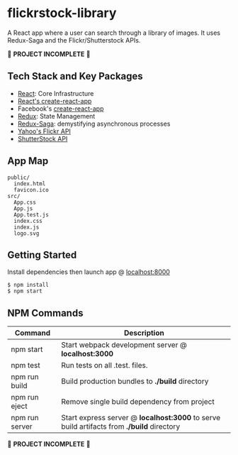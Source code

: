 # flickrstock-library

A React app where a user can search through a library of images. It uses Redux-Saga and the Flickr/Shutterstock APIs.

:large_orange_diamond: **PROJECT INCOMPLETE** :large_orange_diamond:

Tech Stack and Key Packages
---------------------------

* [React](https://reactjs.org/): Core Infrastructure
* [React's create-react-app](https://reactjs.org/blog/2016/07/22/create-apps-with-no-configuration.html)
* Facebook's [create-react-app](https://reactjs.org/blog/2016/07/22/create-apps-with-no-configuration.html)
* [Redux](https://redux.js.org/): State Management
* [Redux-Saga](https://github.com/redux-saga/redux-saga): demystifying asynchronous processes
* [Yahoo's Flickr API](https://www.flick.com/services/api/)
* [ShutterStock API](https://developers.shutterstock.com/)

## App Map

```
public/
  index.html
  favicon.ico
src/
  App.css
  App.js
  App.test.js
  index.css
  index.js
  logo.svg
```

Getting Started
---------------

Install dependencies then launch app @ [localhost:8000](http://localhost:8000)
```
$ npm install
$ npm start
```

NPM Commands
------------

|Command|Description|
|---|---|
|npm start|Start webpack development server @ **localhost:3000**|
|npm test|Run tests on all .test. files.|
|npm run build|Build production bundles to **./build** directory|
|npm run eject|Remove single build dependency from project|
|npm run server|Start express server @ **localhost:3000** to serve build artifacts from **./build** directory|

:large_orange_diamond: **PROJECT INCOMPLETE** :large_orange_diamond:
